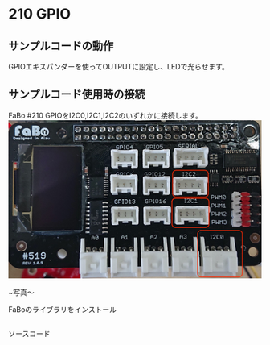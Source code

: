 # 210 GPIO

## サンプルコードの動作
GPIOエキスパンダーを使ってOUTPUTに設定し、LEDで光らせます。

## サンプルコード使用時の接続
FaBo #210 GPIOをI2C0,I2C1,I2C2のいずれかに接続します。
![](./../img/211_7Seg/i2cpin.jpg)
 

~写真〜

FaBoのライブラリをインストール
```

```

ソースコード
```

```

